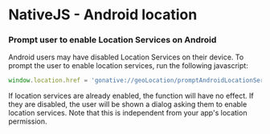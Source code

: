 # NativeJS - Android location

### **Prompt user to enable Location Services on Android**

Android users may have disabled Location Services on their device. To prompt the user to enable location services, run the following javascript:

```javascript
window.location.href = 'gonative://geoLocation/promptAndroidLocationServices';
```

If location services are already enabled, the function will have no effect. If they are disabled, the user will be shown a dialog asking them to enable location services. Note that this is independent from your app's location permission.


